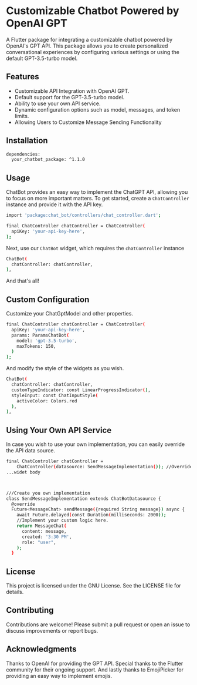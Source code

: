 # Customizable Chatbot Powered by OpenAI GPT

A Flutter package for integrating a customizable chatbot powered by OpenAI's GPT API. This package allows you to create personalized conversational experiences by configuring various settings or using the default GPT-3.5-turbo model.

## Features

- Customizable API Integration with OpenAI GPT.
- Default support for the GPT-3.5-turbo model.
- Ability to use your own API service.
- Dynamic configuration options such as model, messages, and token limits.
- Allowing Users to Customize Message Sending Functionality

## Installation
```sh
dependencies:
  your_chatbot_package: ^1.1.0
```

## Usage
ChatBot provides an easy way to implement the ChatGPT API, allowing you to focus on more important matters.
To get started, create a `ChatController` instance and provide it with the API key.

```sh
import 'package:chat_bot/controllers/chat_controller.dart';

final ChatController chatController = ChatController(
  apiKey: 'your-api-key-here',
);

```
Next, use our `ChatBot` widget, which requires the `chatController` instance
```sh
ChatBot(
  chatController: chatController,
),
```
And that's all!

## Custom Configuration
Customize your ChatGptModel and other properties.

```sh
final ChatController chatController = ChatController(
  apiKey: 'your-api-key-here',
  params: ParamsChatBot(
    model: 'gpt-3.5-turbo',
    maxTokens: 150,
  )
);
```
And modify the style of the widgets as you wish.

```sh
ChatBot(
  chatController: chatController,
  customTypeIndicator: const LinearProgressIndicator(),
  styleInput: const ChatInputStyle(
    activeColor: Colors.red
  ),
),
```

## Using Your Own API Service
In case you wish to use your own implementation, you can easily override the API data source.

```sh
final ChatController chatController =
    ChatController(datasource: SendMessageImplementation()); //Override
...widet body



///Create you own implementation
class SendMessageImplementation extends ChatBotDatasource {
  @override
  Future<MessageChat> sendMessage({required String message}) async {
    await Future.delayed(const Duration(milliseconds: 2000));
    //Implement your custom logic here.
    return MessageChat(
      content: message,
      created: '3:30 PM',
      role: "user",
    );
  }
```


## License

This project is licensed under the GNU License. See the LICENSE file for details.

## Contributing

Contributions are welcome! Please submit a pull request or open an issue to discuss improvements or report bugs.

## Acknowledgments

Thanks to OpenAI for providing the GPT API.
Special thanks to the Flutter community for their ongoing support.
And lastly thanks to EmojiPicker for providing an easy way to implement emojis.